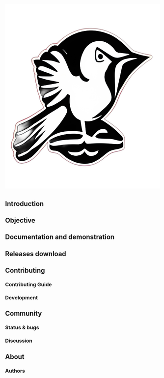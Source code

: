 <h1 align="center">
  <img src="./.github/img/logo.png" alt="Apus" width="600" height="600">
</h1>

## Introduction

## Objective

## Documentation and demonstration

## Releases download

## Contributing

### Contributing Guide

### Development

## Community

### Status & bugs

### Discussion

## About

### Authors

